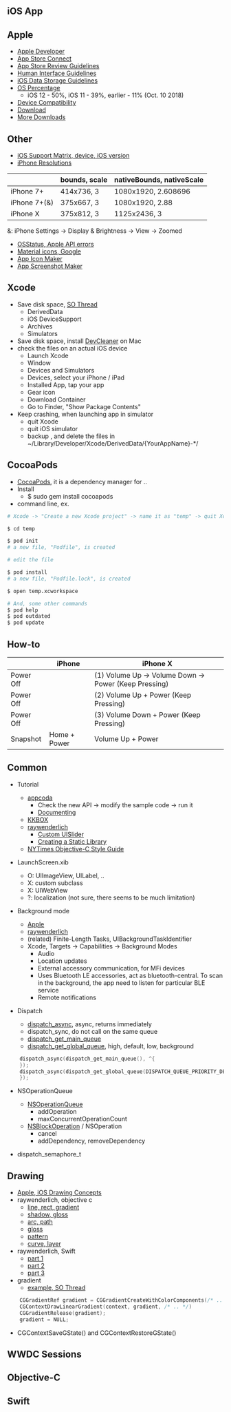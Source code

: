 ## iOS App

## Apple
* [Apple Developer](https://developer.apple.com/)
* [App Store Connect](https://appstoreconnect.apple.com/)
* [App Store Review Guidelines](https://developer.apple.com/app-store/review/guidelines/)
* [Human Interface Guidelines](https://developer.apple.com/design/human-interface-guidelines/)
* [iOS Data Storage Guidelines](https://developer.apple.com/icloud/documentation/data-storage/index.html)
* [OS Percentage](https://developer.apple.com/support/app-store/)
  * iOS 12 - 50%, iOS 11 - 39%, earlier - 11% (Oct. 10 2018)
* [Device Compatibility](https://developer.apple.com/library/archive/documentation/DeviceInformation/Reference/iOSDeviceCompatibility/DeviceCompatibilityMatrix/DeviceCompatibilityMatrix.html)
* [Download](https://developer.apple.com/download/)
* [More Downloads](https://developer.apple.com/download/more/)

## Other

* [iOS Support Matrix, device, iOS version](http://iossupportmatrix.com/)
* [iPhone Resolutions](https://www.paintcodeapp.com/news/ultimate-guide-to-iphone-resolutions)

| |bounds, scale|nativeBounds, nativeScale|
|-|-|-|
|iPhone 7+|414x736, 3|1080x1920, 2.608696|
|iPhone 7+(&)|375x667, 3|1080x1920, 2.88|
|iPhone X|375x812, 3|1125x2436, 3|

&: iPhone Settings -> Display & Brightness -> View -> Zoomed

* [OSStatus, Apple API errors](https://www.osstatus.com/)
* [Material icons, Google](https://material.io/tools/icons/)
* [App Icon Maker](http://appiconmaker.co/)
* [App Screenshot Maker](https://appinstitute.com/app-screenshot-maker/)

## Xcode

* Save disk space, [SO Thread](https://apple.stackexchange.com/questions/287307/reduce-size-of-the-xcode-application)
  * DerivedData
  * iOS DeviceSupport
  * Archives
  * Simulators
* Save disk space, install [DevCleaner](https://itunes.apple.com/us/app/devcleaner/id1388020431) on Mac
* check the files on an actual iOS device
  * Launch Xcode
  * Window
  * Devices and Simulators
  * Devices, select your iPhone / iPad
  * Installed App, tap your app
  * Gear icon
  * Download Container
  * Go to Finder, "Show Package Contents"
* Keep crashing, when launching app in simulator
  * quit Xcode
  * quit iOS simulator
  * backup , and delete the files in ~/Library/Developer/Xcode/DerivedData/{YourAppName}-*/

## CocoaPods

* [CocoaPods](https://cocoapods.org/), it is a dependency manager for ..
* Install
  * $ sudo gem install cocoapods
* command line, ex.

```sh
# Xcode -> "Create a new Xcode project" -> name it as "temp" -> quit Xcode

$ cd temp

$ pod init
# a new file, "Podfile", is created

# edit the file

$ pod install
# a new file, "Podfile.lock", is created

$ open temp.xcworkspace

# And, some other commands
$ pod help
$ pod outdated
$ pod update

```

## How-to

| |iPhone|iPhone X|
|-|-|-|
|Power Off| |(1) Volume Up -> Volume Down -> Power (Keep Pressing)|
|Power Off| |(2) Volume Up + Power (Keep Pressing)|
|Power Off| |(3) Volume Down + Power (Keep Pressing) |
|Snapshot|Home + Power|Volume Up + Power|

## Common

* Tutorial
  * [appcoda](http://www.appcoda.com/ios-programming-course/)
    * Check the new API -> modify the sample code -> run it
    * [Documenting](https://www.appcoda.com/documenting-source-code-in-xcode/)
  * [KKBOX](https://legacy.gitbook.com/book/zonble/kkbox-ios-dev/details)
  * [raywenderlich](https://www.raywenderlich.com/ios/)
    * [Custom UISlider](https://www.raywenderlich.com/2715-photoshop-tutorial-for-developers-creating-a-custom-uislider)
    * [Creating a Static Library](https://www.raywenderlich.com/2658-creating-a-static-library-in-ios-tutorial)
  * [NYTimes Objective-C Style Guide](https://github.com/NYTimes/objective-c-style-guide)

* LaunchScreen.xib
  * O: UIImageView, UILabel, ..
  * X: custom subclass
  * X: UIWebView
  * ?: localization (not sure, there seems to be much limitation)

* Background mode
  * [Apple](https://developer.apple.com/library/archive/documentation/iPhone/Conceptual/iPhoneOSProgrammingGuide/BackgroundExecution/BackgroundExecution.html)
  * [raywenderlich](https://www.raywenderlich.com/5817-background-modes-tutorial-getting-started)
  * (related) Finite-Length Tasks, UIBackgroundTaskIdentifier
  * Xcode, Targets -> Capabilities -> Background Modes
    * Audio
    * Location updates
    * External accessory communication, for MFi devices
    * Uses Bluetooth LE accessories, act as bluetooth-central. To scan in the background, the app need to listen for particular BLE service
    * Remote notifications

* Dispatch
  * [dispatch_async](https://developer.apple.com/documentation/dispatch/1453057-dispatch_async?language=objc), async, returns immediately
  * dispatch_sync, do not call on the same queue
  * [dispatch_get_main_queue](https://developer.apple.com/documentation/dispatch/1452921-dispatch_get_main_queue?language=objc)
  * [dispatch_get_global_queue](https://developer.apple.com/documentation/dispatch/1452927-dispatch_get_global_queue?language=objc), high, default, low, background

```objective-c
    dispatch_async(dispatch_get_main_queue(), ^{
    });
    dispatch_async(dispatch_get_global_queue(DISPATCH_QUEUE_PRIORITY_DEFAULT, 0), ^{
    });
```

* NSOperationQueue
  * [NSOperationQueue]()
    * addOperation
    * maxConcurrentOperationCount
  * [NSBlockOperation](https://developer.apple.com/documentation/foundation/nsblockoperation?language=objc) / NSOperation
    * cancel
    * addDependency, removeDependency

* dispatch_semaphore_t

## Drawing

* [Apple, iOS Drawing Concepts](https://developer.apple.com/library/archive/documentation/2DDrawing/Conceptual/DrawingPrintingiOS/GraphicsDrawingOverview/GraphicsDrawingOverview.html)
* raywenderlich, objective c
  * [line, rect, gradient](https://www.raywenderlich.com/2746-core-graphics-tutorial-lines-rectangles-and-gradients)
  * [shadow, gloss](https://www.raywenderlich.com/2745-core-graphics-tutorial-shadows-and-gloss)
  * [arc, path](https://www.raywenderlich.com/2743-core-graphics-tutorial-arcs-and-paths)
  * [gloss](https://www.raywenderlich.com/2744-core-graphics-tutorial-glossy-buttons)
  * [pattern](https://www.raywenderlich.com/2742-core-graphics-tutorial-patterns)
  * [curve, layer](https://www.raywenderlich.com/2741-core-graphics-tutorial-curves-and-layers)
* raywenderlich, Swift
  * [part 1](https://www.raywenderlich.com/411-core-graphics-tutorial-part-1-getting-started)
  * [part 2](https://www.raywenderlich.com/410-core-graphics-tutorial-part-2-gradients-and-contexts)
  * [part 3](https://www.raywenderlich.com/409-core-graphics-tutorial-part-3-patterns-and-playgrounds)
* gradient
  * [example, SO Thread](https://stackoverflow.com/questions/20632365/draw-gradient-along-a-curved-uibezierpath)

```objective-c
    CGGradientRef gradient = CGGradientCreateWithColorComponents(/* .. */)
    CGContextDrawLinearGradient(context, gradient, /* .. */)
    CGGradientRelease(gradient);
    gradient = NULL;
```

* CGContextSaveGState() and CGContextRestoreGState()

## WWDC Sessions

## Objective-C

## Swift

